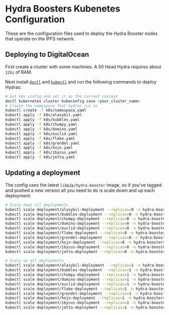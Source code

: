 # Hydra Boosters Kubenetes Configuration

These are the configuration files used to deploy the Hydra Booster nodes that operate on the IPFS network.

## Deploying to DigitalOcean

First create a cluster with some machines. A 50 Head Hydra requires about `12Gi` of RAM.

Next install [`doctl`](https://github.com/digitalocean/doctl) and [`kubectl`](https://kubernetes.io/docs/tasks/tools/install-kubectl/) and run the following commands to deploy Hydras:

```sh
# Get k8s config and set it as the current context
doctl kubernetes cluster kubeconfig save <your_cluster_name>
# Create the namespace that hydras run in
kubectl create -f k8s/namespace.yaml
kubectl apply -f k8s/alasybil.yaml
kubectl apply -f k8s/bubbles.yaml
kubectl apply -f k8s/chumpy.yaml
kubectl apply -f k8s/domino.yaml
kubectl apply -f k8s/euclid.yaml
kubectl apply -f k8s/flake.yaml
kubectl apply -f k8s/grendel.yaml
kubectl apply -f k8s/hojo.yaml
kubectl apply -f k8s/ibycus.yaml
kubectl apply -f k8s/jetta.yaml
```

## Updating a deployment

The config uses the latest `libp2p/hydra-booster` image, so if you've tagged and pushed a new version all you need to do is scale down and up each deployment:

```sh
# Scale down all deployments
kubectl scale deployment/alasybil-deployment --replicas=0 -n hydra-boosters
kubectl scale deployment/bubbles-deployment --replicas=0 -n hydra-boosters
kubectl scale deployment/chumpy-deployment --replicas=0 -n hydra-boosters
kubectl scale deployment/domino-deployment --replicas=0 -n hydra-boosters
kubectl scale deployment/euclid-deployment --replicas=0 -n hydra-boosters
kubectl scale deployment/flake-deployment --replicas=0 -n hydra-boosters
kubectl scale deployment/grendel-deployment --replicas=0 -n hydra-boosters
kubectl scale deployment/hojo-deployment --replicas=0 -n hydra-boosters
kubectl scale deployment/ibycus-deployment --replicas=0 -n hydra-boosters
kubectl scale deployment/jetta-deployment --replicas=0 -n hydra-boosters

# Scale up all deployments
kubectl scale deployment/alasybil-deployment --replicas=1 -n hydra-boosters
kubectl scale deployment/bubbles-deployment --replicas=1 -n hydra-boosters
kubectl scale deployment/chumpy-deployment --replicas=1 -n hydra-boosters
kubectl scale deployment/domino-deployment --replicas=1 -n hydra-boosters
kubectl scale deployment/euclid-deployment --replicas=1 -n hydra-boosters
kubectl scale deployment/flake-deployment --replicas=1 -n hydra-boosters
kubectl scale deployment/grendel-deployment --replicas=1 -n hydra-boosters
kubectl scale deployment/hojo-deployment --replicas=1 -n hydra-boosters
kubectl scale deployment/ibycus-deployment --replicas=1 -n hydra-boosters
kubectl scale deployment/jetta-deployment --replicas=1 -n hydra-boosters
```
